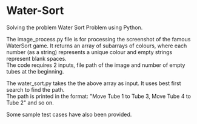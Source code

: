 # Water-Sort
Solving the problem Water Sort Problem using Python.<br>

The image_process.py file is for processing the screenshot of the famous WaterSort game. It returns an array of subarrays of colours, where each number (as a string) represents a unique colour and empty strings represent blank spaces.<br>
The code requires 2 inputs, file path of the image and number of empty tubes at the beginning.<br>

The water_sort.py takes the the above array as input. It uses best first search to find the path.<br>
The path is printed in the format: "Move Tube 1 to Tube 3, Move Tube 4 to Tube 2" and so on.<br>

Some sample test cases have also been provided.
